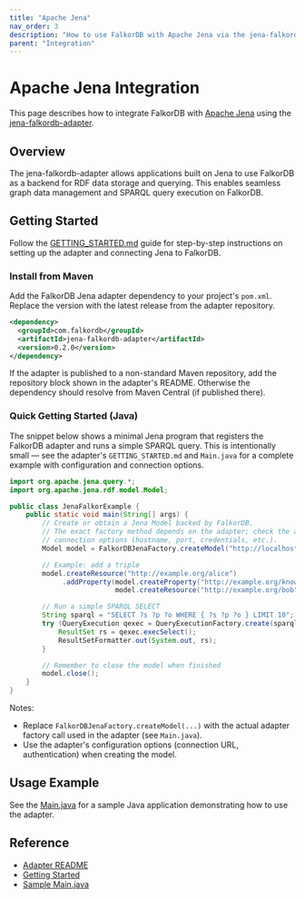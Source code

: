```yaml
---
title: "Apache Jena"
nav_order: 3
description: "How to use FalkorDB with Apache Jena via the jena-falkordb-adapter."
parent: "Integration"
---
```


# Apache Jena Integration

This page describes how to integrate FalkorDB with [Apache Jena](https://jena.apache.org/) using the [jena-falkordb-adapter](https://github.com/FalkorDB/jena-falkordb-adapter).

## Overview

The jena-falkordb-adapter allows applications built on Jena to use FalkorDB as a backend for RDF data storage and querying. This enables seamless graph data management and SPARQL query execution on FalkorDB.

## Getting Started

Follow the [GETTING_STARTED.md](https://github.com/FalkorDB/jena-falkordb-adapter/blob/main/GETTING_STARTED.md) guide for step-by-step instructions on setting up the adapter and connecting Jena to FalkorDB.

### Install from Maven

Add the FalkorDB Jena adapter dependency to your project's `pom.xml`. Replace the version with the latest release from the adapter repository.

```xml
<dependency>
  <groupId>com.falkordb</groupId>
  <artifactId>jena-falkordb-adapter</artifactId>
  <version>0.2.0</version>
</dependency>
```

If the adapter is published to a non-standard Maven repository, add the repository block shown in the adapter's README. Otherwise the dependency should resolve from Maven Central (if published there).

### Quick Getting Started (Java)

The snippet below shows a minimal Jena program that registers the FalkorDB adapter and runs a simple SPARQL query. This is intentionally small — see the adapter's `GETTING_STARTED.md` and `Main.java` for a complete example with configuration and connection options.

```java
import org.apache.jena.query.*;
import org.apache.jena.rdf.model.Model;

public class JenaFalkorExample {
    public static void main(String[] args) {
        // Create or obtain a Jena Model backed by FalkorDB.
        // The exact factory method depends on the adapter; check the adapter README/Main.java for the
        // connection options (hostname, port, credentials, etc.).
        Model model = FalkorDBJenaFactory.createModel("http://localhost:7474");

        // Example: add a triple
        model.createResource("http://example.org/alice")
             .addProperty(model.createProperty("http://example.org/knows"),
                          model.createResource("http://example.org/bob"));

        // Run a simple SPARQL SELECT
        String sparql = "SELECT ?s ?p ?o WHERE { ?s ?p ?o } LIMIT 10";
        try (QueryExecution qexec = QueryExecutionFactory.create(sparql, model)) {
            ResultSet rs = qexec.execSelect();
            ResultSetFormatter.out(System.out, rs);
        }

        // Remember to close the model when finished
        model.close();
    }
}
```

Notes:
- Replace `FalkorDBJenaFactory.createModel(...)` with the actual adapter factory call used in the adapter (see `Main.java`).
- Use the adapter's configuration options (connection URL, authentication) when creating the model.


## Usage Example

See the [Main.java](https://github.com/FalkorDB/jena-falkordb-adapter/blob/main/src/main/java/com/falkordb/jena/Main.java) for a sample Java application demonstrating how to use the adapter.

## Reference

- [Adapter README](https://github.com/FalkorDB/jena-falkordb-adapter/blob/main/README.md)
- [Getting Started](https://github.com/FalkorDB/jena-falkordb-adapter/blob/main/GETTING_STARTED.md)
- [Sample Main.java](https://github.com/FalkorDB/jena-falkordb-adapter/blob/main/src/main/java/com/falkordb/jena/Main.java)
